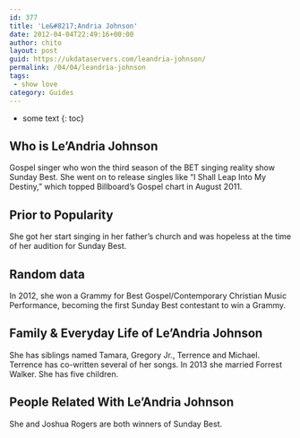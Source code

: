 ```yaml
---
id: 377
title: 'Le&#8217;Andria Johnson'
date: 2012-04-04T22:49:16+00:00
author: chito
layout: post
guid: https://ukdataservers.com/leandria-johnson/
permalink: /04/04/leandria-johnson
tags:
 - show love
category: Guides
---
```


* some text
{: toc}


## Who is  Le&#8217;Andria Johnson
                  
                  
                  
Gospel singer who won the third season of the BET singing reality show Sunday Best. She went on to release singles like &#8220;I Shall Leap Into My Destiny,&#8221; which topped Billboard&#8217;s Gospel chart in August 2011.
                  
                
                
                
## Prior to Popularity 
                  
                  
                  
She got her start singing in her father&#8217;s church and was hopeless at the time of her audition for Sunday Best.
                  
                
                
                
## Random data 
                  
                  
                  
In 2012, she won a Grammy for Best Gospel/Contemporary Christian Music Performance, becoming the first Sunday Best contestant to win a Grammy.
                  
                
                
                
## Family & Everyday Life of Le&#8217;Andria Johnson
                  
                  
                  
She has siblings named Tamara, Gregory Jr., Terrence and Michael. Terrence has co-written several of her songs. In 2013 she married Forrest Walker. She has five children.
                  
                
                
                
## People Related With  Le&#8217;Andria Johnson
                  
                  
                  
She and Joshua Rogers are both winners of Sunday Best.
                  
                
              
            
          
          
          
    
    
  
